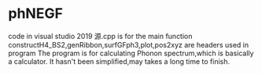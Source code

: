# phNEGF
code in visual studio 2019
源.cpp is for the main function
constructH4_BS2,genRibbon,surfGFph3,plot,pos2xyz are headers used in program
The program is for calculating Phonon spectrum,which is basically a calculator.
It hasn't been simplified,may takes a long time to finish.
